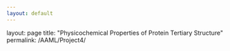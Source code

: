 ```yaml
---
layout: default
---
```


layout: page
title: "Physicochemical Properties of Protein Tertiary Structure"
permalink: /AAML/Project4/